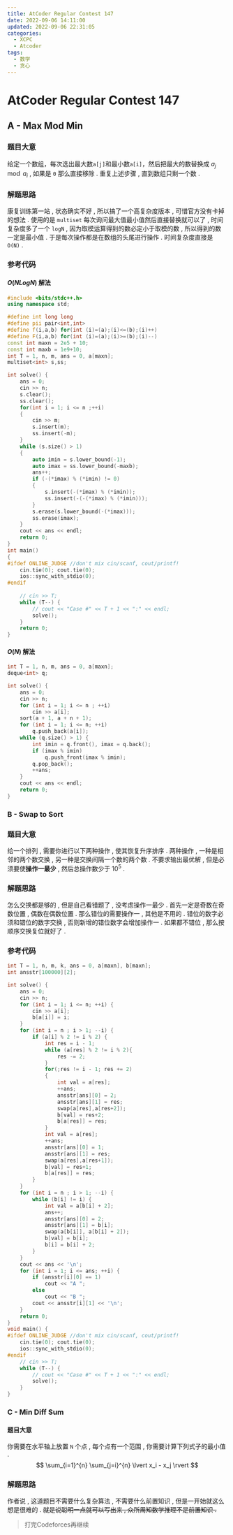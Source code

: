 ```yaml
---
title: AtCoder Regular Contest 147
date: 2022-09-06 14:11:00
updated: 2022-09-06 22:31:05
categories:
  - XCPC
  - Atcoder
tags:
  - 数学
  - 贪心
---
```


# AtCoder Regular Contest 147

## **A - Max Mod Min**

### 题目大意

给定一个数组，每次选出最大数`a[j]`和最小数`a[i]`，然后把最大的数替换成 $a_j \mod a_i$ , 如果是 `0` 那么直接移除 . 重复上述步骤 , 直到数组只剩一个数 . 

### 解题思路

康复训练第一站 , 状态确实不好 , 所以搞了一个高复杂度版本 , 可惜官方没有卡掉的想法 . 使用的是 `multiset` 每次询问最大值最小值然后直接替换就可以了 , 时间复杂度多了一个 `logN` , 因为取模运算得到的数必定小于取模的数 , 所以得到的数一定是最小值 . 于是每次操作都是在数组的头尾进行操作 . 时间复杂度直接是 `O(N)` . 

### 参考代码

#### $O(NLogN)$ 解法

```cpp
#include <bits/stdc++.h>
using namespace std;

#define int long long
#define pii pair<int,int>
#define f(i,a,b) for(int (i)=(a);(i)<=(b);(i)++)
#define F(i,a,b) for(int (i)=(a);(i)>=(b);(i)--)
const int maxn = 2e5 + 10;
const int maxb = 1e9+10;
int T = 1, n, m, ans = 0, a[maxn];
multiset<int> s,ss;

int solve() {
    ans = 0;
    cin >> n;
    s.clear();
    ss.clear();
    for(int i = 1; i <= n ;++i)
    {
        cin >> m;
        s.insert(m);
        ss.insert(-m);
    }
    while (s.size() > 1)
    {
        auto imin = s.lower_bound(-1);
        auto imax = ss.lower_bound(-maxb);
        ans++;
        if (-(*imax) % (*imin) != 0)
        {
            s.insert(-(*imax) % (*imin));
            ss.insert(-(-(*imax) % (*imin)));
        }
        s.erase(s.lower_bound(-(*imax)));
        ss.erase(imax);
    }
    cout << ans << endl;
    return 0;
}
int main()
{
#ifdef ONLINE_JUDGE //don't mix cin/scanf, cout/printf!
	cin.tie(0); cout.tie(0);
	ios::sync_with_stdio(0);
#endif
	
    // cin >> T;
    while (T--) {
        // cout << "Case #" << T + 1 << ":" << endl;
        solve();
    }
    return 0;
}
```

#### $O(N)$ 解法

```cpp
int T = 1, n, m, ans = 0, a[maxn];
deque<int> q;

int solve() {
    ans = 0;
    cin >> n;
    for (int i = 1; i <= n ; ++i)
        cin >> a[i];
    sort(a + 1, a + n + 1);
    for (int i = 1; i <= n; ++i)
        q.push_back(a[i]);
    while (q.size() > 1) {
        int imin = q.front(), imax = q.back();
        if (imax % imin)
            q.push_front(imax % imin);
        q.pop_back();
        ++ans;
    }
    cout << ans << endl;
    return 0;
}
```

### B - Swap to Sort

### 题目大意

给一个排列 , 需要你进行以下两种操作 , 使其恢复升序排序 . 两种操作 , 一种是相邻的两个数交换 , 另一种是交换间隔一个数的两个数 . 不要求输出最优解 , 但是必须要使**操作一最少** , 然后总操作数少于 $10^5$ . 

### 解题思路

怎么交换都是够的 , 但是自己看错题了 , 没考虑操作一最少 . 首先一定是奇数在奇数位置 , 偶数在偶数位置 . 那么错位的需要操作一 , 其他是不用的 . 错位的数字必须和错位的数字交换 , 否则新增的错位数字会增加操作一 . 如果都不错位 , 那么按顺序交换复位就好了 . 

### 参考代码

```cpp
int T = 1, n, m, k, ans = 0, a[maxn], b[maxn];
int ansstr[100000][2];

int solve() {
    ans = 0;
    cin >> n;
    for (int i = 1; i <= n; ++i) {
        cin >> a[i];
        b[a[i]] = i;
    }
    for (int i = n ; i > 1; --i) {
        if (a[i] % 2 != i % 2) {
            int res = i - 1;
            while (a[res] % 2 != i % 2){
                res -= 2;
            }
            for(;res != i - 1; res += 2)
            {
                int val = a[res];
                ++ans;
                ansstr[ans][0] = 2;
                ansstr[ans][1] = res;
                swap(a[res],a[res+2]);
                b[val] = res+2;
                b[a[res]] = res;
            }
            int val = a[res];
            ++ans;
            ansstr[ans][0] = 1;
            ansstr[ans][1] = res;
            swap(a[res],a[res+1]);
            b[val] = res+1;
            b[a[res]] = res;
        }
    }
    for (int i = n ; i > 1; --i) {
        while (b[i] != i) {
            int val = a[b[i] + 2];
            ans++;
            ansstr[ans][0] = 2;
            ansstr[ans][1] = b[i];
            swap(a[b[i]], a[b[i] + 2]);
            b[val] = b[i];
            b[i] = b[i] + 2;
        }
    }
    cout << ans << '\n';
    for (int i = 1; i <= ans; ++i) {
        if (ansstr[i][0] == 1)
            cout << "A ";
        else
            cout << "B ";
        cout << ansstr[i][1] << '\n';
    }
    return 0;
}
void main() {
#ifdef ONLINE_JUDGE //don't mix cin/scanf, cout/printf!
    cin.tie(0); cout.tie(0);
    ios::sync_with_stdio(0);
#endif
    // cin >> T;
    while (T--) {
        // cout << "Case #" << T + 1 << ":" << endl;
        solve();
    }
}
```

### C - Min Diff Sum

#### 题目大意

你需要在水平轴上放置 `N` 个点 , 每个点有一个范围 , 你需要计算下列式子的最小值 . 
$$
\sum_{i=1}^{n} \sum_{j=i}^{n} \lvert x_i - x_j \rvert
$$

### 解题思路

作者说 , 这道题目不需要什么复杂算法 , 不需要什么前置知识 , 但是一开始就这么想是很难的 . ~~就是说聪明一点就可以写出来 , 众所周知数学推理不是前置知识 .~~

> 打完Codeforces再继续
